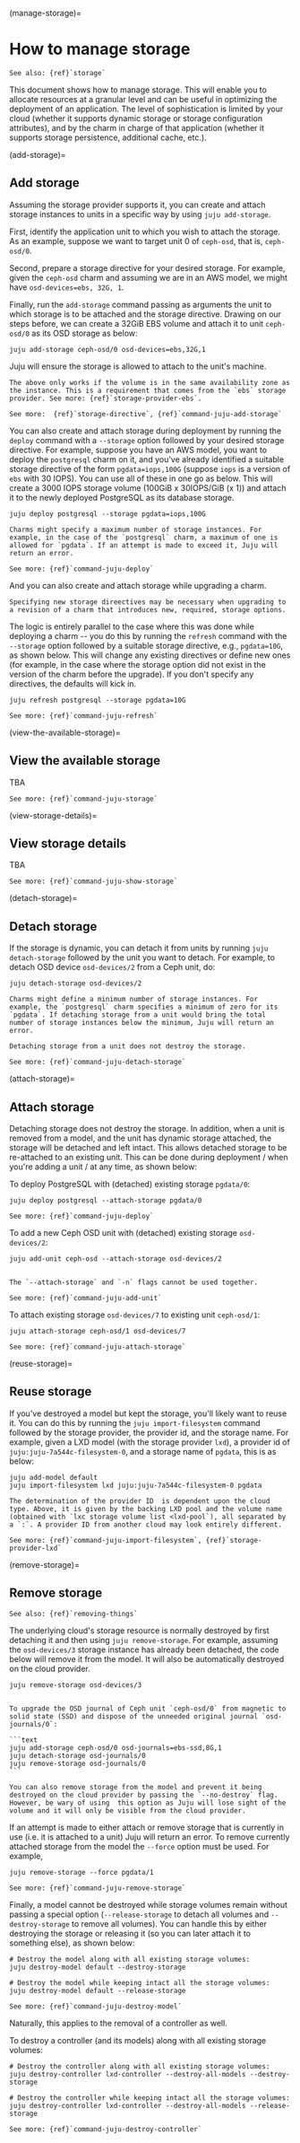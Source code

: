 (manage-storage)=
# How to manage storage

<!-- This doc has been crafted from https://discourse.charmhub.io/t/how-to-define-and-use-storage/1079 and https://discourse.charmhub.io/t/how-to-remove-storage/5890 -->

```{ibnote}
See also: {ref}`storage`
```

This document shows how to manage storage. This will enable you to allocate resources at a granular level and can be useful in optimizing the deployment of an application. The level of sophistication is limited by your cloud (whether it supports dynamic storage or storage configuration attributes),
 and by the charm in charge of that application (whether it supports storage persistence, additional cache, etc.).

(add-storage)=
## Add storage

Assuming the storage provider supports it, you can create and attach storage instances to units in a specific way by using `juju add-storage`.

First, identify the application unit to which you wish to attach the storage. As an example, suppose we want to target unit 0 of `ceph-osd`, that is, `ceph-osd/0`.

Second, prepare a storage directive for your desired storage. For example, given the `ceph-osd` charm and assuming we are in an AWS model, we might have `osd-devices=ebs, 32G, 1`.

Finally, run the `add-storage` command passing as arguments the unit to which storage is to be attached and the storage directive. Drawing on our steps before, we can create a 32GiB EBS volume and attach it to unit `ceph-osd/0` as its OSD storage as below:

```text
juju add-storage ceph-osd/0 osd-devices=ebs,32G,1
```

Juju will ensure the storage is allowed to attach to the unit's machine.

```{caution}
The above only works if the volume is in the same availability zone as the instance. This is a requirement that comes from the `ebs` storage provider. See more: {ref}`storage-provider-ebs`.
```

```{ibnote}
See more:  {ref}`storage-directive`, {ref}`command-juju-add-storage`
```

You can also create and attach storage during deployment by running the `deploy` command with a `--storage` option followed by your desired storage directive. For example, suppose you have an AWS model, you want to deploy the `postgresql` charm on it, and you've already identified a suitable storage directive of the form `pgdata=iops,100G` (suppose `iops` is a version of `ebs` with 30 IOPS). You can use all of these in one go as below. This will create a 3000 IOPS storage volume (100GiB x 30IOPS/GiB (x 1)) and attach it to the newly deployed PostgreSQL as its database storage.

```text
juju deploy postgresql --storage pgdata=iops,100G
```

```{caution}
Charms might specify a maximum number of storage instances. For example, in the case of the `postgresql` charm, a maximum of one is allowed for `pgdata`. If an attempt is made to exceed it, Juju will return an error.
```

```{ibnote}
See more: {ref}`command-juju-deploy`
```

And you can also create and attach storage while upgrading a charm.

```{note}
Specifying new storage direectives may be necessary when upgrading to a revision of a charm that introduces new, required, storage options.
```

The logic is entirely parallel to the case where this was done while deploying a charm -- you do this by running the `refresh` command with the `--storage` option followed by a suitable  storage directive, e.g., `pgdata=10G`, as shown below. This will change any existing directives or define new ones (for example, in the case where the storage option did not exist in the version of the charm before the upgrade). If you don't specify any directives, the defaults will kick in.

```text
juju refresh postgresql --storage pgdata=10G
```

```{ibnote}
See more: {ref}`command-juju-refresh`
```

(view-the-available-storage)=
## View the available storage

TBA

```{ibnote}
See more: {ref}`command-juju-storage`
```

(view-storage-details)=
## View storage details

TBA

```{ibnote}
See more: {ref}`command-juju-show-storage`
```

(detach-storage)=
## Detach storage

If the storage is dynamic, you can detach it from units by running `juju detach-storage` followed by the unit you want to detach. For example, to detach OSD device `osd-devices/2` from a Ceph unit, do:

```text
juju detach-storage osd-devices/2
```

```{caution}
Charms might define a minimum number of storage instances. For example, the `postgresql` charm specifies a minimum of zero for its `pgdata`. If detaching storage from a unit would bring the total number of storage instances below the minimum, Juju will return an error.
```

```{note}
Detaching storage from a unit does not destroy the storage.
```

```{ibnote}
See more: {ref}`command-juju-detach-storage`
```

(attach-storage)=
## Attach storage

Detaching storage does not destroy the storage. In addition, when a unit is removed from a model, and the unit has dynamic storage attached, the storage will be detached and left intact. This allows detached storage to be re-attached to an existing unit. This can be done during deployment / when you're adding a unit / at any time, as shown below:

To deploy PostgreSQL with (detached) existing storage `pgdata/0`:

```text
juju deploy postgresql --attach-storage pgdata/0
```

```{ibnote}
See more: {ref}`command-juju-deploy`
```

To add a new Ceph OSD unit with (detached) existing storage `osd-devices/2`:

```text
juju add-unit ceph-osd --attach-storage osd-devices/2
```
```{note}

The `--attach-storage` and `-n` flags cannot be used together.

```

```{ibnote}
See more: {ref}`command-juju-add-unit`
```

To attach existing storage `osd-devices/7` to existing unit `ceph-osd/1`:

```text
juju attach-storage ceph-osd/1 osd-devices/7
```

```{ibnote}
See more: {ref}`command-juju-attach-storage`
```

(reuse-storage)=
## Reuse storage

If you've destroyed a model but kept the storage, you'll likely want to reuse it. You can do this by running the `juju import-filesystem` command followed by the storage provider, the provider id, and the storage name. For example, given a LXD model (with the storage provider `lxd`), a provider id of `juju:juju-7a544c-filesystem-0`, and a storage name of `pgdata`, this is as below:

```text
juju add-model default
juju import-filesystem lxd juju:juju-7a544c-filesystem-0 pgdata
```

```{important}
The determination of the provider ID  is dependent upon the cloud type. Above, it is given by the backing LXD pool and the volume name (obtained with `lxc storage volume list <lxd-pool`), all separated by a `:`. A provider ID from another cloud may look entirely different.
```

<!--
It is not possible to add new storage to a model without also attaching it to a unit. However, with the `juju import-filesystem` command, you can add storage to a model that has been previously released from a removed model.
-->

```{ibnote}
See more: {ref}`command-juju-import-filesystem`, {ref}`storage-provider-lxd`
```

(remove-storage)=
## Remove storage

```{ibnote}
See also: {ref}`removing-things`
```

The underlying cloud's storage resource is normally destroyed by first detaching it and then using `juju remove-storage`. For example, assuming the `osd-devices/3` storage instance has already been detached, the code below will remove it from the model. It will also be automatically destroyed on the cloud provider.

```text
juju remove-storage osd-devices/3
```

````{dropdown} Example scenario: storage upgrade

To upgrade the OSD journal of Ceph unit `ceph-osd/0` from magnetic to solid state (SSD) and dispose of the unneeded original journal `osd-journals/0`:

```text
juju add-storage ceph-osd/0 osd-journals=ebs-ssd,8G,1
juju detach-storage osd-journals/0
juju remove-storage osd-journals/0
```

````

```{important}
You can also remove storage from the model and prevent it being destroyed on the cloud provider by passing the `--no-destroy` flag. However, be wary of using  this option as Juju will lose sight of the volume and it will only be visible from the cloud provider.
```

If an attempt is made to either attach or remove storage that is currently in use (i.e. it is attached to a unit) Juju will return an error. To remove currently attached storage from the model the `--force` option must be used. For example,

```text
juju remove-storage --force pgdata/1
```

```{ibnote}
See more: {ref}`command-juju-remove-storage`
```

Finally, a model cannot be destroyed while storage volumes remain without passing a special option (`--release-storage` to detach all volumes and `--destroy-storage` to remove all volumes). You can handle this by either destroying the storage or releasing it (so you can later attach it to something else), as shown below:

```text
# Destroy the model along with all existing storage volumes:
juju destroy-model default --destroy-storage

# Destroy the model while keeping intact all the storage volumes:
juju destroy-model default --release-storage
```

```{ibnote}
See more: {ref}`command-juju-destroy-model`
```

Naturally, this applies to the removal of a controller as well.

To destroy a controller (and its models) along with all existing storage volumes:

```text
# Destroy the controller along with all existing storage volumes:
juju destroy-controller lxd-controller --destroy-all-models --destroy-storage

# Destroy the controller while keeping intact all the storage volumes:
juju destroy-controller lxd-controller --destroy-all-models --release-storage
```

```{ibnote}
See more: {ref}`command-juju-destroy-controller`
```

